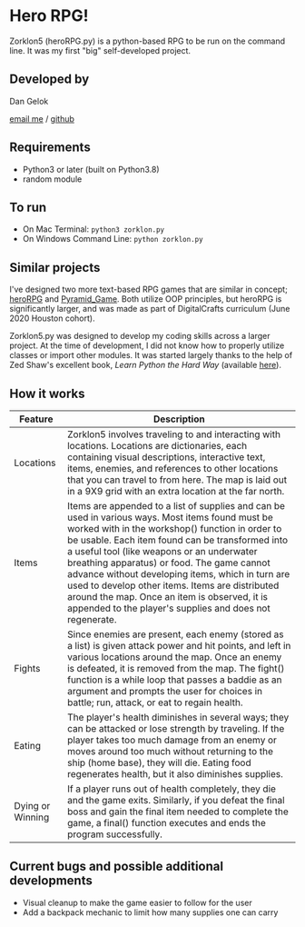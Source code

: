 # Hero RPG!

Zorklon5 (heroRPG.py) is a python-based RPG to be run on the command line. It was my first "big" self-developed project. 


## Developed by

Dan Gelok

[email me](dgelok@gmail.com) / [github](https://github.com/dgelok)


## Requirements

- Python3 or later (built on Python3.8)
- random module


## To run

- On Mac Terminal: `python3 zorklon.py`
- On Windows Command Line: `python zorklon.py`


## Similar projects

I've designed two more text-based RPG games that are similar in concept; [heroRPG](https://github.com/dgelok/heroRPG) and [Pyramid_Game](https://github.com/dgelok/pyramidGame). Both utilize OOP principles, but heroRPG is significantly larger, and was made as part of DigitalCrafts curriculum (June 2020 Houston cohort).

Zorklon5.py was designed to develop my coding skills across a larger project. At the time of development, I did not know how to properly utilize classes or import other modules. It was started largely thanks to the help of Zed Shaw's excellent book, *Learn Python the Hard Way* (available [here](https://www.amazon.com/Learn-Python-Hard-Way-Introduction/dp/0134692888/ref=sr_1_1?keywords=python+the+hard+way&qid=1577465107&sr=8-1)).


## How it works

| Feature | Description |
| ----------- | ----------- |
| Locations | Zorklon5 involves traveling to and interacting with locations. Locations are dictionaries, each containing visual descriptions, interactive text, items, enemies, and references to other locations that you can travel to from here. The map is laid out in a 9X9 grid with an extra location at the far north. |
| Items | Items are appended to a list of supplies and can be used in various ways. Most items found must be worked with in the workshop() function in order to be usable. Each item found can be transformed into a useful tool (like weapons or an underwater breathing apparatus) or food. The game cannot advance without developing items, which in turn are used to develop other items. Items are distributed around the map. Once an item is observed, it is appended to the player's supplies and does not regenerate.|
| Fights | Since enemies are present, each enemy (stored as a list) is given attack power and hit points, and left in various locations around the map. Once an enemy is defeated, it is removed from the map. The fight() function is a while loop that passes a baddie as an argument and prompts the user for choices in battle; run, attack, or eat to regain health.|
| Eating | The player's health diminishes in several ways; they can be attacked or lose strength by traveling. If the player takes too much damage from an enemy or moves around too much without returning to the ship (home base), they will die. Eating food regenerates health, but it also diminishes supplies.|
| Dying or Winning | If a player runs out of health completely, they die and the game exits. Similarly, if you defeat the final boss and gain the final item needed to complete the game, a final() function executes and ends the program successfully.|


## Current bugs and possible additional developments

- Visual cleanup to make the game easier to follow for the user
- Add a backpack mechanic to limit how many supplies one can carry
